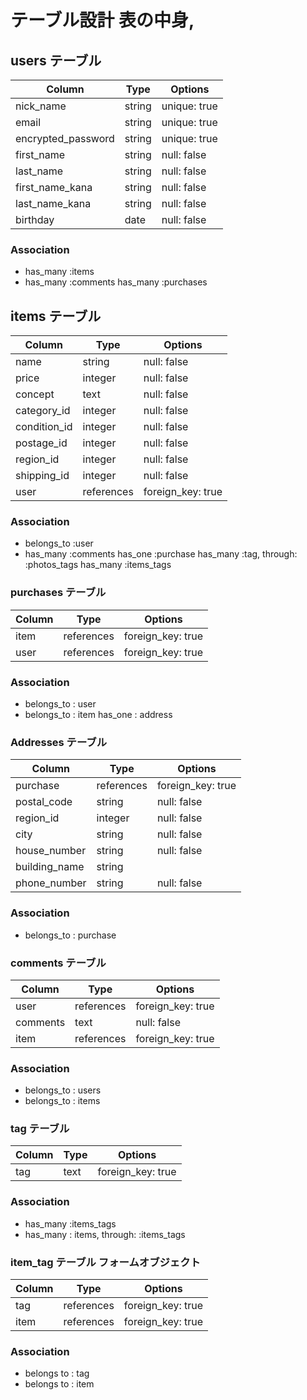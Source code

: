 # テーブル設計 表の中身,

## users テーブル

| Column               | Type      | Options        |
| -------------------- | --------- | -------------- |
| nick_name            | string    | unique: true   |
| email                | string    | unique: true   |
| encrypted_password   | string    | unique: true   |
| first_name           | string    | null: false    |
| last_name            | string    | null: false    |
| first_name_kana      | string    | null: false    |
| last_name_kana       | string    | null: false    |
| birthday             | date      | null: false    |

### Association

- has_many    :items
- has_many    :comments
  has_many    :purchases


## items テーブル

| Column               | Type        | Options           |
| -------------------- | ----------- | ----------------- |
| name                 | string     | null: false       |
| price                | integer     | null: false       |
| concept              | text        | null: false       |
| category_id          | integer     | null: false       |
| condition_id         | integer     | null: false       |
| postage_id           | integer     | null: false       |
| region_id            | integer     | null: false       |
| shipping_id          | integer     | null: false       |
| user                 | references  | foreign_key: true |  


### Association

- belongs_to    :user
- has_many      :comments
  has_one       :purchase
  has_many      :tag, through: :photos_tags
  has_many      :items_tags

### purchases テーブル

| Column      | Type       | Options           |
| ----------- | ---------- | ----------------- |
| item        | references | foreign_key: true |
| user        | references | foreign_key: true |

### Association
- belongs_to : user
- belongs_to : item
  has_one    : address


### Addresses テーブル

| Column               | Type        | Options           |
| -------------------- | ---------   | ----------------- |
| purchase             | references  | foreign_key: true |
| postal_code          | string      | null: false       |
| region_id            | integer     | null: false       |
| city                 | string      | null: false       |
| house_number         | string      | null: false       |
| building_name        | string      |                   |
| phone_number         | string      | null: false       |

### Association
- belongs_to : purchase




### comments テーブル

| Column      | Type       | Options           |
| ----------- | ---------- | ----------------- |
| user        | references | foreign_key: true |
| comments    | text       | null: false       |
| item        | references | foreign_key: true |

### Association
- belongs_to : users
- belongs_to : items



### tag テーブル

| Column      | Type       | Options           |
| ----------- | ---------- | ----------------- |
| tag         | text       | foreign_key: true |

### Association
- has_many :items_tags
- has_many : items,  through: :items_tags



### item_tag テーブル フォームオブジェクト

| Column      | Type       | Options           |
| ----------- | ---------- | ----------------- |
| tag         | references | foreign_key: true |
| item        | references | foreign_key: true |

### Association
- belongs to : tag
- belongs to : item

